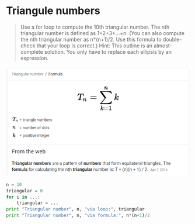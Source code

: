 # Triangule numbers
>Use a for loop to compute the 10th triangular number. The nth triangular number is defined as 1+2+3+...+n. (You can also compute the nth triangular number as n*(n+1)/2. Use this formula to double-check that your loop is correct.)
Hint: This outline is an almost-complete solution. You only have to replace each ellipsis by an expression.

![Triangular Number](triangularNumber.png)

```py
n = 10
triangular = 0
for i in ...:
    triangular = ...
print "Triangular number", n, "via loop:", triangular
print "Triangular number", n, "via formula:", n*(n+1)/2
```
